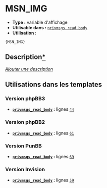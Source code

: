 # MSN_IMG
* __Type :__ variable d'affichage
* __Utilisable dans :__ [`privmsgs_read_body`](../tpl/privmsgs_read_body.md#readme)
* __Utilisation :__

```smarty
{MSN_IMG}
```

## Description[*](https://fa-tvars.appspot.com/var/MSN_IMG)
[*Ajouter une description*](https://fa-tvars.appspot.com/var/MSN_IMG)

## Utilisations dans les templates

### Version phpBB3
* __[`privmsgs_read_body`](../tpl/privmsgs_read_body.md#readme) :__ lignes [`44`](../src/prosilver/privmsgs_read_body.tpl#L44)
### Version phpBB2
* __[`privmsgs_read_body`](../tpl/privmsgs_read_body.md#readme) :__ lignes [`61`](../src/subsilver/privmsgs_read_body.tpl#L61)
### Version PunBB
* __[`privmsgs_read_body`](../tpl/privmsgs_read_body.md#readme) :__ lignes [`69`](../src/punbb/privmsgs_read_body.tpl#L69)
### Version Invision
* __[`privmsgs_read_body`](../tpl/privmsgs_read_body.md#readme) :__ lignes [`59`](../src/invision/privmsgs_read_body.tpl#L59)
